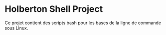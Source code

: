 # Holberton Shell Project

Ce projet contient des scripts bash pour les bases de la ligne de commande sous Linux.
